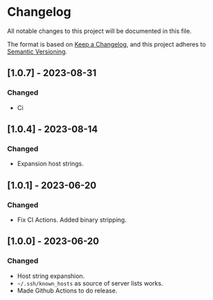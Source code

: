 # Changelog

All notable changes to this project will be documented in this file.

The format is based on [Keep a Changelog](https://keepachangelog.com/en/1.0.0/),
and this project adheres to [Semantic Versioning](https://semver.org/spec/v2.0.0.html).


## [1.0.7] - 2023-08-31

### Changed

- Ci 

## [1.0.4] - 2023-08-14

### Changed

- Expansion host strings.

## [1.0.1] - 2023-06-20

### Changed

- Fix CI Actions. Added binary stripping.

## [1.0.0] - 2023-06-20

### Changed

- Host string expanshion.
- `~/.ssh/known_hosts` as source of server lists works.
- Made Github Actions to do release.
